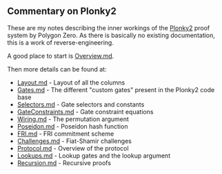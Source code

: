 Commentary on Plonky2
---------------------

These are my notes describing the inner workings of the [Plonky2](https://github.com/0xPolygonZero/plonky2/) proof system by Polygon Zero. As there is basically no existing documentation, this is a work of reverse-engineering.

A good place to start is [Overview.md](Overview.md).

Then more details can be found at:

- [Layout.md](Layout.md) - Layout of all the columns
- [Gates.md](Gates.md) - The different "custom gates" present in the Plonky2 code base
- [Selectors.md](Selectors.md) - Gate selectors and constants
- [GateConstraints.md](GateConstraints.md) - Gate constraint equations
- [Wiring.md](Wiring.md) - The permutation argument
- [Poseidon.md](Poseidon.md) - Poseidon hash function
- [FRI.md](FRI.md) - FRI commitment scheme
- [Challenges.md](Challenges.md) - Fiat-Shamir challenges
- [Protocol.md](Protocol.md) - Overview of the protocol
- [Lookups.md](Lookups.md) - Lookup gates and the lookup argument
- [Recursion.md](Recursion.md) - Recursive proofs

